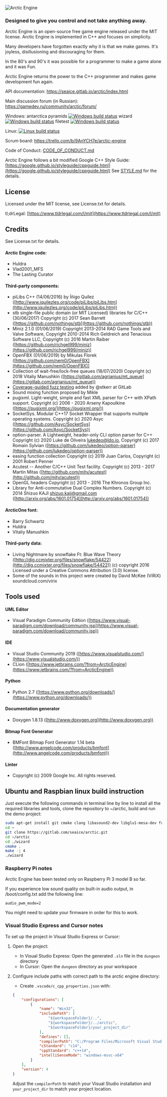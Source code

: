 ![Arctic Engine](doc/logo_black_on_transparent.png)
### Designed to give you control and not take anything away.

Arctic Engine is an open-source free game engine released under the MIT license. Arctic Engine is implemented in C++ and focuses on simplicity.

Many developers have forgotten exactly why it is that we make games. It's joyless, disillusioning and discouraging for them.

In the 80's and 90's it was possible for a programmer to make a game alone and it was Fun.

Arctic Engine returns the power to the C++ programmer and makes game development fun again.

API documentation: https://seaice.gitlab.io/arctic/index.html

Main discussion forum (in Russian): https://gamedev.ru/community/arctic/forum/

Windows:
antarctica pyramids [![Windows build status](https://ci.appveyor.com/api/projects/status/69n7xslx9f3tcoy3?svg=true)](https://ci.appveyor.com/project/FrostyMorning/arctic)
wizard [![Windows build status](https://ci.appveyor.com/api/projects/status/sa5a1rng94yb4w4o?svg=true)](https://ci.appveyor.com/project/FrostyMorning/arctic)
filetest [![Windows build status](https://ci.appveyor.com/api/projects/status/7tb6wk4xdwhp4dlq?svg=true)](https://ci.appveyor.com/project/FrostyMorning/arctic)

Linux: [![Linux build status](https://gitlab.com/seaice/arctic/badges/master/pipeline.svg)](https://gitlab.com/seaice/arctic/pipelines)


Scrum board: https://trello.com/b/9AnYCH7e/arctic-engine

Code of Conduct: [CODE_OF_CONDUCT.md](CODE_OF_CONDUCT.md)

Arctic Engine follows a bit modified Google C++ Style Guide: [https://google.github.io/styleguide/cppguide.html](https://google.github.io/styleguide/cppguide.html)
See [STYLE.md](STYLE.md) for the details.

## License
Licensed under the MIT license, see License.txt for details.

tl;drLegal: [https://www.tldrlegal.com/l/mit](https://www.tldrlegal.com/l/mit)

## Credits
See License.txt for details.

#### Arctic Engine code:

* Huldra
* Vlad2001_MFS
* The Lasting Curator

#### Third-party components:

* piLibs C++ (14/06/2016) by Íñigo Quílez ([http://www.iquilezles.org/code/piLibs/piLibs.htm](http://www.iquilezles.org/code/piLibs/piLibs.htm))
* stb single-file public domain (or MIT Licensed) libraries for C/C++ (30/06/2017) Copyright (c) 2017 Sean Barrett ([https://github.com/nothings/stb](https://github.com/nothings/stb))
* Miniz 2.1.0 (01/06/2019) Copyright 2013-2014 RAD Game Tools and Valve Software, Copyright 2010-2014 Rich Geldreich and Tenacious Software LLC, Copyright (c) 2016 Martin Raiber ([https://github.com/richgel999/miniz](https://github.com/richgel999/miniz))
* OpenFBX (01/06/2019) by Mikulas Florek ([https://github.com/nem0/OpenFBX](https://github.com/nem0/OpenFBX))
* Collection of wait-free/lock-free queues (18/07/2020) Copyright (c) 2018 Vitaliy Manushkin ([https://gitlab.com/agrianius/mt_queue](https://gitlab.com/agrianius/mt_queue))
* [Coverage-guided fuzz testing](https://docs.gitlab.com/ee/user/application_security/coverage_fuzzing/#coverage-guided-fuzz-testing-ultimate) added by @stkerr at GitLab
* Sound mixing function proposed by Mikle
* pugixml. Light-weight, simple and fast XML parser for C++ with XPath support. Copyright (c) 2006 - 2020 Arseny Kapoulkine ([https://pugixml.org/](https://pugixml.org/))
* SocketSys. Modular C++17 Socket Wrapper that supports multiple operating systems. Copyright (c) 2020 Asyc ([https://github.com/Asyc/SocketSys](https://github.com/Asyc/SocketSys))
* option-parser. A Lightweight, header-only CLI option parser for C++ Copyright (c) 2020 Luke de Oliveira <lukedeo@ldo.io>, Copyright (c) 2017 Romain Sylvian ([https://github.com/lukedeo/option-parser](https://github.com/lukedeo/option-parser))
* easing function collection Copyright (c) 2019 Juan Carlos, Copyright (c) 2001 Robert Penner
* Acutest -- Another C/C++ Unit Test facility. Copyright (c) 2013 - 2017 Martin Mitas ([http://github.com/mity/acutest](http://github.com/mity/acutest))
* OpenGL headers Copyright (c) 2013 - 2016 The Khronos Group Inc.
* Library for Anti-commutative Dual Complex Numbers. Copyright (c) 2014 Shizuo KAJI <shizuo.kaji@gmail.com> ([http://arxiv.org/abs/1601.01754](http://arxiv.org/abs/1601.01754))

#### ArcticOne font:

* Barry Schwartz
* Huldra
* Vitaliy Manushkin

#### Third-party data:

* Living Nightmare by snowflake Ft: Blue Wave Theory ([http://dig.ccmixter.org/files/snowflake/54422](http://dig.ccmixter.org/files/snowflake/54422)) (c) copyright 2016 Licensed under a Creative Commons Attribution (3.0) license.
* Some of the sounds in this project were created by David McKee (ViRiX) soundcloud.com/virix

## Tools used

#### UML Editor

* Visual Paradigm Community Edition ([https://www.visual-paradigm.com/download/community.jsp](https://www.visual-paradigm.com/download/community.jsp))

#### IDE

* Visual Studio Community 2019
([https://www.visualstudio.com/](https://www.visualstudio.com/))
* CLion ([https://www.jetbrains.com/?from=ArcticEngine](https://www.jetbrains.com/?from=ArcticEngine))

#### Python

* Python 2.7 ([https://www.python.org/downloads/](https://www.python.org/downloads/))

#### Documentation generator

* Doxygen 1.8.13 ([http://www.doxygen.org](http://www.doxygen.org))

#### Bitmap Font Generator

* BMFont Bitmap Font Generator 1.14 beta ([http://www.angelcode.com/products/bmfont](http://www.angelcode.com/products/bmfont))

#### Linter

* Copyright (c) 2009 Google Inc. All rights reserved.

## Ubuntu and Raspbian linux build instruction

Just execute the following commands in terminal line by line to install all the required libraries and tools, clone the repository to ~/arctic, build and run the demo project: 

```bash
sudo apt-get install git cmake clang libasound2-dev libglu1-mesa-dev freeglut3-dev libgles2-mesa-dev
cd ~
git clone https://gitlab.com/seaice/arctic.git
cd ~/arctic
cd ./wizard
cmake .
make -j 4
./wizard
```

### Raspberry Pi notes

Arctic Engine has been tested only on Raspberry Pi 3 model B so far.

If you experience low sound quality on built-in audio output, in /boot/config.txt add the following line:
```
audio_pwm_mode=2
```
You might need to update your firmware in order for this to work.

### Visual Studio Express and Cursor notes

To set up the project in Visual Studio Express or Cursor:
1. Open the project:
   - In Visual Studio Express: Open the generated `.sln` file in the `dungeon` directory
   - In Cursor: Open the `dungeon` directory as your workspace

2. Configure include paths with correct path to the arctic engine directory:
   - Create `.vscode/c_cpp_properties.json` with:
   ```json
   {
       "configurations": [
           {
               "name": "Win32",
               "includePath": [
                   "${workspaceFolder}/..",
                   "${workspaceFolder}/../arctic",
                   "${workspaceFolder}/your_project_dir"
               ],
               "defines": [],
               "compilerPath": "C:/Program Files/Microsoft Visual Studio/2022/Community/VC/Tools/MSVC/14.xx.xxxxx/bin/Hostx64/x64/cl.exe",
               "cStandard": "c14",
               "cppStandard": "c++14",
               "intelliSenseMode": "windows-msvc-x64"
           }
       ],
       "version": 4
   }
   ```
   Adjust the `compilerPath` to match your Visual Studio installation and `your_project_dir` to match your project location.

